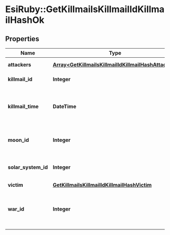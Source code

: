 # EsiRuby::GetKillmailsKillmailIdKillmailHashOk

## Properties
Name | Type | Description | Notes
------------ | ------------- | ------------- | -------------
**attackers** | [**Array&lt;GetKillmailsKillmailIdKillmailHashAttacker&gt;**](GetKillmailsKillmailIdKillmailHashAttacker.md) | attackers array | 
**killmail_id** | **Integer** | ID of the killmail | 
**killmail_time** | **DateTime** | Time that the victim was killed and the killmail generated  | 
**moon_id** | **Integer** | Moon if the kill took place at one | [optional] 
**solar_system_id** | **Integer** | Solar system that the kill took place in  | 
**victim** | [**GetKillmailsKillmailIdKillmailHashVictim**](GetKillmailsKillmailIdKillmailHashVictim.md) |  | 
**war_id** | **Integer** | War if the killmail is generated in relation to an official war  | [optional] 


